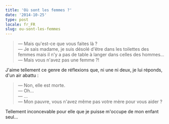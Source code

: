 ```yaml
---
title: 'Où sont les femmes ?'
date: '2014-10-25'
type: post
locale: fr_FR
slug: ou-sont-les-femmes
---
```


> — Mais qu'est-ce que vous faites là ?  
> — Je sais madame, je suis désolé d'être dans les toilettes des femmes mais il n'y a pas de table à langer dans celles des hommes...  
> — Mais vous n'avez pas une femme ?!

J'aime tellement ce genre de réflexions que, ni une ni deux, je lui réponds, d'un air abattu :

> — Non, elle est morte.  
> — Oh...  
> — ...  
> — Mon pauvre, vous n'avez même pas votre mère pour vous aider ?

Tellement inconcevable pour elle que je puisse m'occupe de mon enfant seul...
